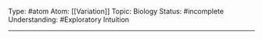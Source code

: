 Type: #atom
Atom: [[Variation]]
Topic: Biology
Status: #incomplete 
Understanding: #Exploratory Intuition

----
